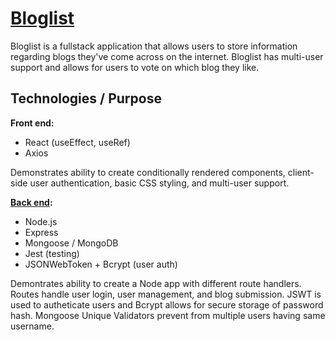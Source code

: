 # [Bloglist](https://matnreyes-bloglist.fly.dev/)

Bloglist is a fullstack application that allows users to store information regarding blogs they've come across on the internet. Bloglist has multi-user support and allows for users to vote on which blog they like.

## Technologies / Purpose
**Front end:**
- React (useEffect, useRef)
- Axios

Demonstrates ability to create conditionally rendered components, client-side user authentication, basic CSS styling, and multi-user support.

**[Back end](https://github.com/matnreyes/FullstackOpen2022/tree/main/part4/bloglist):**
- Node.js
- Express
- Mongoose / MongoDB
- Jest (testing)
- JSONWebToken + Bcrypt (user auth)

Demontrates ability to create a Node app with different route handlers. Routes handle user login, user management, and blog submission. JSWT is used to autheticate users and Bcrypt allows for secure storage of password hash. Mongoose Unique Validators prevent from multiple users having same username. 

